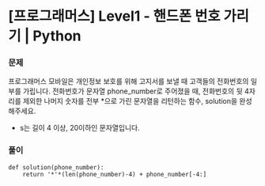 # [프로그래머스] Level1 - 핸드폰 번호 가리기 | Python

### 문제
프로그래머스 모바일은 개인정보 보호를 위해 고지서를 보낼 때 고객들의 전화번호의 일부를 가립니다. 전화번호가 문자열 phone_number로 주어졌을 때, 전화번호의 뒷 4자리를 제외한 나머지 숫자를 전부 &#42;으로 가린 문자열을 리턴하는 함수, solution을 완성해주세요.

+ s는 길이 4 이상, 20이하인 문자열입니다.

### 풀이
```
def solution(phone_number):
    return '*'*(len(phone_number)-4) + phone_number[-4:]
```
